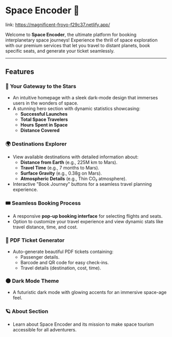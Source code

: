 
# Space Encoder 🚀  

link:
https://magnificent-froyo-f29c37.netlify.app/

Welcome to **Space Encoder**, the ultimate platform for booking interplanetary space journeys! Experience the thrill of space exploration with our premium services that let you travel to distant planets, book specific seats, and generate your ticket seamlessly.

---

## Features  

### 🌌 **Your Gateway to the Stars**  
- An intuitive homepage with a sleek dark-mode design that immerses users in the wonders of space.  
- A stunning hero section with dynamic statistics showcasing:  
  - **Successful Launches**  
  - **Total Space Travelers**  
  - **Hours Spent in Space**  
  - **Distance Covered**  

### 🌍 **Destinations Explorer**  
- View available destinations with detailed information about:  
  - **Distance from Earth** (e.g., 225M km to Mars).  
  - **Travel Time** (e.g., 7 months to Mars).  
  - **Surface Gravity** (e.g., 0.38g on Mars).  
  - **Atmospheric Details** (e.g., Thin CO₂ atmosphere).  
- Interactive "Book Journey" buttons for a seamless travel planning experience.

### 🎟 **Seamless Booking Process**  
- A responsive **pop-up booking interface** for selecting flights and seats.  
- Option to customize your travel experience and view dynamic stats like travel distance, time, and cost.  

### 📄 **PDF Ticket Generator**  
- Auto-generate beautiful PDF tickets containing:  
  - Passenger details.  
  - Barcode and QR code for easy check-ins.  
  - Travel details (destination, cost, time).  

### 🌑 **Dark Mode Theme**  
- A futuristic dark mode with glowing accents for an immersive space-age feel.  

### 🪐 **About Section**  
- Learn about Space Encoder and its mission to make space tourism accessible for all adventurers.  



